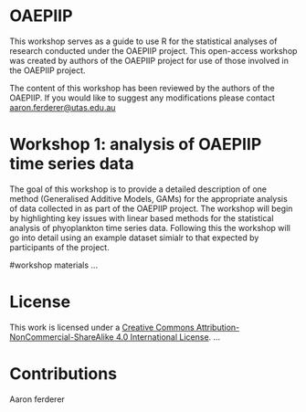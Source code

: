 # OAEPIIP

This workshop serves as a guide to use R for the statistical analyses of research conducted under the OAEPIIP project. This open-access workshop was created by authors of the OAEPIIP project for use of those involved in the OAEPIIP project.

The content of this workshop has been reviewed by the authors of the OAEPIIP. If you would like to suggest any modifications please contact aaron.ferderer@utas.edu.au

# Workshop 1: analysis of OAEPIIP time series data

The goal of this workshop is to provide a detailed description of one method (Generalised Additive Models, GAMs) for the appropriate analysis of data collected in as part of the OAEPIIP project. The workshop will begin by highlighting key issues with linear based methods for the statistical analysis of phyoplankton time series data. Following this the workshop will go into detail using an example dataset simialr to that expected by participants of the project.

#workshop materials 
...

# License
This work is licensed under a [Creative Commons Attribution-NonCommercial-ShareAlike 4.0 International License](https://creativecommons.org/licenses/by-sa/4.0/).
...



# Contributions
Aaron ferderer

